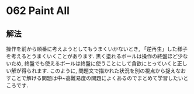 # 062 Paint All

## 解法
操作を前から順番に考えようとしてもうまくいかないとき, 「逆再生」した様子を考えるとうまくいくことがあります. 
黒く塗れるボールは操作の終盤ほど少ないため, 終盤でも使えるボールは終盤に使うことにして貪欲にとっていくと正しい解が得られます.
このように, 問題文で描かれた状況を別の視点から捉えなおすことで解ける問題は中~高難易度の問題によくあるのでまとめて学習したいところです.